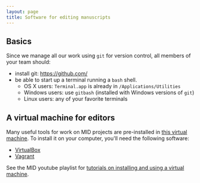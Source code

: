 ```yaml
---
layout: page
title: Software for editing manuscripts
---
```



## Basics

Since we manage all our work using `git` for version control,  all members of your team should:

- install git: <https://github.com/>
- be able to start up a terminal running a `bash` shell.
    - OS X users: `Terminal.app` is already in `/Applications/Utilities`
    - Windows users: use `gitbash` (installed with Windows versions of `git`)
    - Linux users: any of your favorite terminals


## A virtual machine for editors

Many useful tools for work on MID projects are pre-installed in [this virtual machine](https://github.com/neelsmith/dhvm).  To install it on your computer, you'll need the following software:


- [VirtualBox](https://www.virtualbox.org/wiki/Downloads)
- [Vagrant](https://www.vagrantup.com/)

See the MID youtube playlist for [tutorials on installing and using a virtual machine](https://www.youtube.com/playlist?list=PLJTxcGcJBiz5H-BhBkDFaebI9-R9RSkIN).
